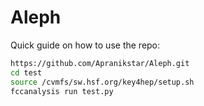 # Aleph

Quick guide on how to use the repo:

```bash
https://github.com/Apranikstar/Aleph.git
cd test
source /cvmfs/sw.hsf.org/key4hep/setup.sh
fccanalysis run test.py
```
